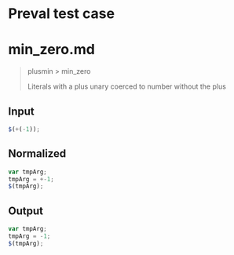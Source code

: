 # Preval test case

# min_zero.md

> plusmin > min_zero
>
> Literals with a plus unary coerced to number without the plus

## Input

`````js filename=intro
$(+(-1));
`````

## Normalized

`````js filename=intro
var tmpArg;
tmpArg = +-1;
$(tmpArg);
`````

## Output

`````js filename=intro
var tmpArg;
tmpArg = -1;
$(tmpArg);
`````

